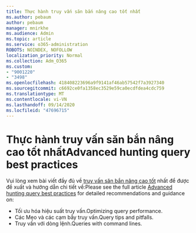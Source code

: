 ```yaml
---
title: Thực hành truy vấn săn bắn nâng cao tốt nhất
ms.author: pebaum
author: pebaum
manager: mnirkhe
ms.audience: Admin
ms.topic: article
ms.service: o365-administration
ROBOTS: NOINDEX, NOFOLLOW
localization_priority: Normal
ms.collection: Adm_O365
ms.custom:
- "9001220"
- "3498"
ms.openlocfilehash: 418408223696a9f9141af46ab57542f7a3927340
ms.sourcegitcommit: c6692ce0fa1358ec3529e59ca0ecdfdea4cdc759
ms.translationtype: MT
ms.contentlocale: vi-VN
ms.lasthandoff: 09/14/2020
ms.locfileid: "47696715"
---
```

# <a name="advanced-hunting-query-best-practices"></a><span data-ttu-id="f494a-102">Thực hành truy vấn săn bắn nâng cao tốt nhất</span><span class="sxs-lookup"><span data-stu-id="f494a-102">Advanced hunting query best practices</span></span>

<span data-ttu-id="f494a-103">Vui lòng xem bài viết đầy đủ về [truy vấn săn bắn nâng cao tốt](https://docs.microsoft.com/windows/security/threat-protection/microsoft-defender-atp/advanced-hunting-best-practices#optimize-query-performance) nhất để được đề xuất và hướng dẫn chi tiết về:</span><span class="sxs-lookup"><span data-stu-id="f494a-103">Please see the full article [Advanced hunting query best practices](https://docs.microsoft.com/windows/security/threat-protection/microsoft-defender-atp/advanced-hunting-best-practices#optimize-query-performance) for detailed recommendations and guidance on:</span></span>
- <span data-ttu-id="f494a-104">Tối ưu hóa hiệu suất truy vấn.</span><span class="sxs-lookup"><span data-stu-id="f494a-104">Optimizing query performance.</span></span>
- <span data-ttu-id="f494a-105">Các Mẹo và các cạm bẫy truy vấn.</span><span class="sxs-lookup"><span data-stu-id="f494a-105">Query tips and pitfalls.</span></span>
- <span data-ttu-id="f494a-106">Truy vấn với dòng lệnh.</span><span class="sxs-lookup"><span data-stu-id="f494a-106">Queries with command lines.</span></span>


